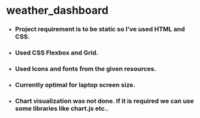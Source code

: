 # weather_dashboard

- ### Project requirement is to be static so I've used HTML and CSS.

- ### Used CSS Flexbox and Grid.
- ### Used Icons and fonts from the given resources.
- ### Currently optimal for laptop screen size.

- ### Chart visualization was not done. If it is required we can use some libraries like chart.js etc..
